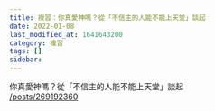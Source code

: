 ```yaml
---
title: 複習：你真愛神嗎？從「不信主的人能不能上天堂」談起
date: 2022-01-08
last_modified_at: 1641643200
category: 複習
tags: []
sidebar: 
---
```


<p>你真愛神嗎？從「不信主的人能不能上天堂」談起<br/>
<a href="/posts/269192360" target="_blank">/posts/269192360</a></p>
<p> </p>
